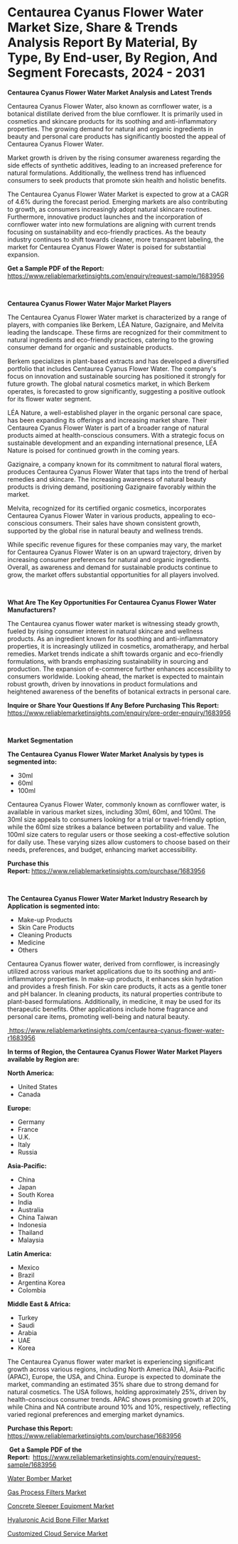 <p><h1>Centaurea Cyanus Flower Water Market Size, Share & Trends Analysis Report By Material, By Type, By End-user, By Region, And Segment Forecasts, 2024 - 2031</h1></p><p><strong>Centaurea Cyanus Flower Water Market Analysis and Latest Trends</strong></p>
<p><p>Centaurea Cyanus Flower Water, also known as cornflower water, is a botanical distillate derived from the blue cornflower. It is primarily used in cosmetics and skincare products for its soothing and anti-inflammatory properties. The growing demand for natural and organic ingredients in beauty and personal care products has significantly boosted the appeal of Centaurea Cyanus Flower Water. </p><p>Market growth is driven by the rising consumer awareness regarding the side effects of synthetic additives, leading to an increased preference for natural formulations. Additionally, the wellness trend has influenced consumers to seek products that promote skin health and holistic benefits. </p><p>The Centaurea Cyanus Flower Water Market is expected to grow at a CAGR of 4.6% during the forecast period. Emerging markets are also contributing to growth, as consumers increasingly adopt natural skincare routines. Furthermore, innovative product launches and the incorporation of cornflower water into new formulations are aligning with current trends focusing on sustainability and eco-friendly practices. As the beauty industry continues to shift towards cleaner, more transparent labeling, the market for Centaurea Cyanus Flower Water is poised for substantial expansion.</p></p>
<p><strong>Get a Sample PDF of the Report:&nbsp;</strong> <a href="https://www.reliablemarketinsights.com/enquiry/request-sample/1683956?utm_campaign=1733&utm_medium=2&utm_source=Github&utm_content=ia&utm_term=15102024&utm_id=centaurea-cyanus-flower-water">https://www.reliablemarketinsights.com/enquiry/request-sample/1683956</a></p>
<p>&nbsp;</p>
<p><strong>Centaurea Cyanus Flower Water Major Market Players</strong></p>
<p><p>The Centaurea Cyanus Flower Water market is characterized by a range of players, with companies like Berkem, LÉA Nature, Gazignaire, and Melvita leading the landscape. These firms are recognized for their commitment to natural ingredients and eco-friendly practices, catering to the growing consumer demand for organic and sustainable products.</p><p>Berkem specializes in plant-based extracts and has developed a diversified portfolio that includes Centaurea Cyanus Flower Water. The company's focus on innovation and sustainable sourcing has positioned it strongly for future growth. The global natural cosmetics market, in which Berkem operates, is forecasted to grow significantly, suggesting a positive outlook for its flower water segment.</p><p>LÉA Nature, a well-established player in the organic personal care space, has been expanding its offerings and increasing market share. Their Centaurea Cyanus Flower Water is part of a broader range of natural products aimed at health-conscious consumers. With a strategic focus on sustainable development and an expanding international presence, LÉA Nature is poised for continued growth in the coming years.</p><p>Gazignaire, a company known for its commitment to natural floral waters, produces Centaurea Cyanus Flower Water that taps into the trend of herbal remedies and skincare. The increasing awareness of natural beauty products is driving demand, positioning Gazignaire favorably within the market.</p><p>Melvita, recognized for its certified organic cosmetics, incorporates Centaurea Cyanus Flower Water in various products, appealing to eco-conscious consumers. Their sales have shown consistent growth, supported by the global rise in natural beauty and wellness trends.</p><p>While specific revenue figures for these companies may vary, the market for Centaurea Cyanus Flower Water is on an upward trajectory, driven by increasing consumer preferences for natural and organic ingredients. Overall, as awareness and demand for sustainable products continue to grow, the market offers substantial opportunities for all players involved.</p></p>
<p>&nbsp;</p>
<p><strong>What Are The Key Opportunities For Centaurea Cyanus Flower Water Manufacturers?</strong></p>
<p><p>The Centaurea cyanus flower water market is witnessing steady growth, fueled by rising consumer interest in natural skincare and wellness products. As an ingredient known for its soothing and anti-inflammatory properties, it is increasingly utilized in cosmetics, aromatherapy, and herbal remedies. Market trends indicate a shift towards organic and eco-friendly formulations, with brands emphasizing sustainability in sourcing and production. The expansion of e-commerce further enhances accessibility to consumers worldwide. Looking ahead, the market is expected to maintain robust growth, driven by innovations in product formulations and heightened awareness of the benefits of botanical extracts in personal care.</p></p>
<p><strong>Inquire or Share Your Questions If Any Before Purchasing This Report:</strong> <a href="https://www.reliablemarketinsights.com/enquiry/pre-order-enquiry/1683956?utm_campaign=1733&utm_medium=2&utm_source=Github&utm_content=ia&utm_term=15102024&utm_id=centaurea-cyanus-flower-water">https://www.reliablemarketinsights.com/enquiry/pre-order-enquiry/1683956</a></p>
<p>&nbsp;</p>
<p><strong>Market Segmentation</strong></p>
<p><strong>The Centaurea Cyanus Flower Water Market Analysis by types is segmented into:</strong></p>
<p><ul><li>30ml</li><li>60ml</li><li>100ml</li></ul></p>
<p><p>Centaurea Cyanus Flower Water, commonly known as cornflower water, is available in various market sizes, including 30ml, 60ml, and 100ml. The 30ml size appeals to consumers looking for a trial or travel-friendly option, while the 60ml size strikes a balance between portability and value. The 100ml size caters to regular users or those seeking a cost-effective solution for daily use. These varying sizes allow customers to choose based on their needs, preferences, and budget, enhancing market accessibility.</p></p>
<p><strong>Purchase this Report:&nbsp;</strong><a href="https://www.reliablemarketinsights.com/purchase/1683956?utm_campaign=1733&utm_medium=2&utm_source=Github&utm_content=ia&utm_term=15102024&utm_id=centaurea-cyanus-flower-water">https://www.reliablemarketinsights.com/purchase/1683956</a></p>
<p>&nbsp;</p>
<p><strong>The Centaurea Cyanus Flower Water Market Industry Research by Application is segmented into:</strong></p>
<p><ul><li>Make-up Products</li><li>Skin Care Products</li><li>Cleaning Products</li><li>Medicine</li><li>Others</li></ul></p>
<p><p>Centaurea Cyanus flower water, derived from cornflower, is increasingly utilized across various market applications due to its soothing and anti-inflammatory properties. In make-up products, it enhances skin hydration and provides a fresh finish. For skin care products, it acts as a gentle toner and pH balancer. In cleaning products, its natural properties contribute to plant-based formulations. Additionally, in medicine, it may be used for its therapeutic benefits. Other applications include home fragrance and personal care items, promoting well-being and natural beauty.</p></p>
<p><a href="https://www.reliablemarketinsights.com/centaurea-cyanus-flower-water-r1683956?utm_campaign=1733&utm_medium=2&utm_source=Github&utm_content=ia&utm_term=15102024&utm_id=centaurea-cyanus-flower-water">&nbsp;https://www.reliablemarketinsights.com/centaurea-cyanus-flower-water-r1683956</a></p>
<p><strong>In terms of Region, the Centaurea Cyanus Flower Water Market Players available by Region are:</strong></p>
<p>
    <p> <strong> North America: </strong>
        <ul>
            <li>United States</li>
            <li>Canada</li>
        </ul>
        </p> 
    <p> <strong> Europe: </strong>
        <ul>
            <li>Germany</li>
            <li>France</li>
            <li>U.K.</li>
            <li>Italy</li>
            <li>Russia</li>
        </ul>
        </p> 
    <p> <strong> Asia-Pacific: </strong>
        <ul>
            <li>China</li>
            <li>Japan</li>
            <li>South Korea</li>
            <li>India</li>
            <li>Australia</li>
            <li>China Taiwan</li>
            <li>Indonesia</li>
            <li>Thailand</li>
            <li>Malaysia</li>
        </ul>
        </p> 
    <p> <strong> Latin America: </strong>
        <ul>
            <li>Mexico</li>
            <li>Brazil</li>
            <li>Argentina Korea</li>
            <li>Colombia</li>
        </ul>
        </p> 
    <p> <strong> Middle East & Africa: </strong>
        <ul>
            <li>Turkey</li>
            <li>Saudi</li>
            <li>Arabia</li>
            <li>UAE</li>
            <li>Korea</li>
        </ul>
    </p>
    </p>
<p><p>The Centaurea Cyanus flower water market is experiencing significant growth across various regions, including North America (NA), Asia-Pacific (APAC), Europe, the USA, and China. Europe is expected to dominate the market, commanding an estimated 35% share due to strong demand for natural cosmetics. The USA follows, holding approximately 25%, driven by health-conscious consumer trends. APAC shows promising growth at 20%, while China and NA contribute around 10% and 10%, respectively, reflecting varied regional preferences and emerging market dynamics.</p></p>
<p><strong>Purchase this Report: </strong><a href="https://www.reliablemarketinsights.com/purchase/1683956?utm_campaign=1733&utm_medium=2&utm_source=Github&utm_content=ia&utm_term=15102024&utm_id=centaurea-cyanus-flower-water">https://www.reliablemarketinsights.com/purchase/1683956</a></p>
<p>&nbsp;<strong>Get a Sample PDF of the Report:&nbsp;&nbsp;</strong><a href="https://www.reliablemarketinsights.com/enquiry/request-sample/1683956?utm_campaign=1733&utm_medium=2&utm_source=Github&utm_content=ia&utm_term=15102024&utm_id=centaurea-cyanus-flower-water">https://www.reliablemarketinsights.com/enquiry/request-sample/1683956</a></p>
<p><strong></strong></p>
<p><p><a href="https://github.com/WashimHussain441/Market-Research-Report-List-1/blob/main/water-bomber-market.md?utm_campaign=1733&utm_medium=2&utm_source=Github&utm_content=ia&utm_term=15102024&utm_id=centaurea-cyanus-flower-water">Water Bomber Market</a></p><p><a href="https://www.linkedin.com/pulse/digital-transformation-gas-process-filters-industry-market-czbbf?trk=public_post_embed_feed-article-content&utm_campaign=1733&utm_medium=2&utm_source=Github&utm_content=ia&utm_term=15102024&utm_id=centaurea-cyanus-flower-water">Gas Process Filters Market</a></p><p><a href="https://www.linkedin.com/pulse/global-concrete-sleeper-equipment-market-focus-application-mhvoc?utm_campaign=1733&utm_medium=2&utm_source=Github&utm_content=ia&utm_term=15102024&utm_id=centaurea-cyanus-flower-water">Concrete Sleeper Equipment Market</a></p><p><a href="https://www.linkedin.com/pulse/global-hyaluronic-acid-bone-filler-industry-types-applications-tvvte?utm_campaign=1733&utm_medium=2&utm_source=Github&utm_content=ia&utm_term=15102024&utm_id=centaurea-cyanus-flower-water">Hyaluronic Acid Bone Filler Market</a></p><p><a href="https://www.linkedin.com/pulse/customized-cloud-service-market-evolution-global-trends-ixu2e?utm_campaign=1733&utm_medium=2&utm_source=Github&utm_content=ia&utm_term=15102024&utm_id=centaurea-cyanus-flower-water">Customized Cloud Service Market</a></p></p>